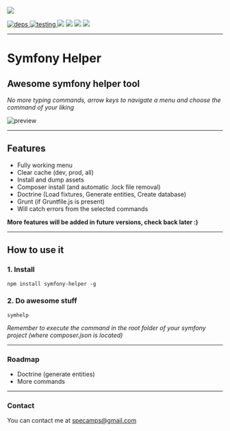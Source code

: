 [![](https://nodei.co/npm/symfony-helper.png?downloads=true&downloadRank=true&stars=true)](https://www.npmjs.com/package/symfony-helper)

[![](https://david-dm.org/michaeldegroot/symfony-helper.svg "deps") ](https://david-dm.org/michaeldegroot/symfony-helper "david-dm")
[![](https://travis-ci.org/michaeldegroot/symfony-helper.svg?branch=master "testing") ](https://travis-ci.org/michaeldegroot/symfony-helper "travis-ci")
[![](https://coveralls.io/repos/michaeldegroot/symfony-helper/badge.svg?branch=master&service=github)](https://coveralls.io/github/michaeldegroot/symfony-helper?branch=master)
![](https://img.shields.io/badge/Node-%3E%3D0.11-green.svg)
![](https://img.shields.io/npm/dt/symfony-helper.svg)
![](https://img.shields.io/npm/l/express.svg)

___

# Symfony Helper

## Awesome symfony helper tool

*No more typing commands, arrow keys to*
*navigate a menu and choose the command of your liking*

![preview](http://i.imgur.com/BLezsZR.png "Preview")

___

## Features

-   Fully working menu
-   Clear cache (dev, prod, all)
-   Install and dump assets
-   Composer install (and automatic .lock file removal)
-   Doctrine (Load fixtures, Generate entities, Create database)
-   Grunt (if Gruntfile.js is present)
-   Will catch errors from the selected commands

**More features will be added in future versions, check back later :)**

___

## How to use it

### 1. Install

    npm install symfony-helper -g

### 2. Do awesome stuff

    symhelp

*Remember to execute the command in the*
*root folder of your symfony project (where composer.json is located)*

___

### Roadmap

-   Doctrine (generate entities)
-   More commands

___

### Contact  

You can contact me at specamps@gmail.com
